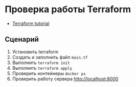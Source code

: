 # Проверка работы Terraform

- [Terraform tutorial](https://learn.hashicorp.com/tutorials/terraform/install-cli)

## Сценарий

1. Установить terraform
2. Создать и заполнить файл `main.tf`
3. Выполнить `terraform init`
4. Выполнить `terraform apply`
5. Проверить контейнеры `docker ps`
6. Проверить работу сервера [http://localhost:8000]()
